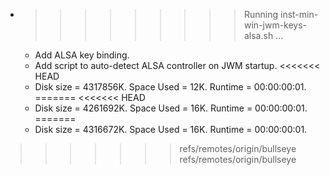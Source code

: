 * >>>>>>>>> Running inst-min-win-jwm-keys-alsa.sh ...
  * Add ALSA key binding.
  * Add script to auto-detect ALSA controller on JWM startup.
<<<<<<< HEAD
  * Disk size = 4317856K. Space Used = 12K. Runtime = 00:00:00:01.
=======
<<<<<<< HEAD
  * Disk size = 4261692K. Space Used = 16K. Runtime = 00:00:00:01.
=======
  * Disk size = 4316672K. Space Used = 16K. Runtime = 00:00:00:01.
>>>>>>> refs/remotes/origin/bullseye
>>>>>>> refs/remotes/origin/bullseye
